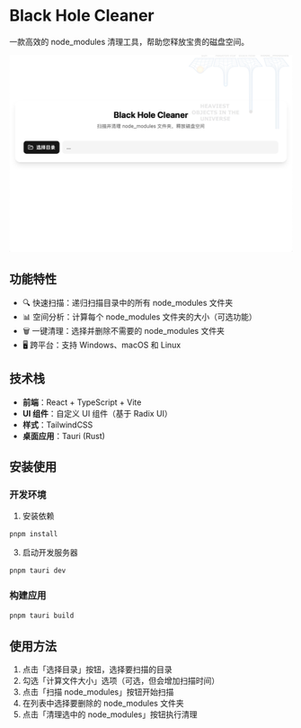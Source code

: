 # Black Hole Cleaner

一款高效的 node_modules 清理工具，帮助您释放宝贵的磁盘空间。

![应用截图](public/snapshot.png)

## 功能特性

- 🔍 快速扫描：递归扫描目录中的所有 node_modules 文件夹
- 📊 空间分析：计算每个 node_modules 文件夹的大小（可选功能）
- 🗑️ 一键清理：选择并删除不需要的 node_modules 文件夹
- 🖥️ 跨平台：支持 Windows、macOS 和 Linux

## 技术栈

- **前端**：React + TypeScript + Vite
- **UI 组件**：自定义 UI 组件（基于 Radix UI）
- **样式**：TailwindCSS
- **桌面应用**：Tauri (Rust)

## 安装使用

### 开发环境

1. 安装依赖

```bash
pnpm install
```

3. 启动开发服务器

```bash
pnpm tauri dev
```

### 构建应用

```bash
pnpm tauri build
```

## 使用方法

1. 点击「选择目录」按钮，选择要扫描的目录
2. 勾选「计算文件大小」选项（可选，但会增加扫描时间）
3. 点击「扫描 node_modules」按钮开始扫描
4. 在列表中选择要删除的 node_modules 文件夹
5. 点击「清理选中的 node_modules」按钮执行清理
